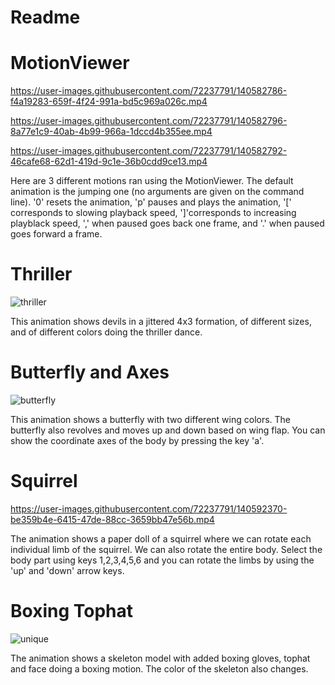 # Readme

# MotionViewer

https://user-images.githubusercontent.com/72237791/140582786-f4a19283-659f-4f24-991a-bd5c969a026c.mp4

https://user-images.githubusercontent.com/72237791/140582796-8a77e1c9-40ab-4b99-966a-1dccd4b355ee.mp4

https://user-images.githubusercontent.com/72237791/140582792-46cafe68-62d1-419d-9c1e-36b0cdd9ce13.mp4

Here are 3 different motions ran using the MotionViewer. The default animation is the jumping one (no arguments are given on the command line). '0' resets the animation, 'p' pauses and plays the animation, '[' corresponds to slowing playback speed, ']'corresponds to increasing playblack speed, ',' when paused goes back one frame, and '.' when paused goes forward a frame.

# Thriller
![thriller](https://user-images.githubusercontent.com/72237791/140592307-3d1a392e-74cd-4796-98ab-3bea85fdf238.gif)

This animation shows devils in a jittered 4x3 formation, of different sizes, and of different colors doing the thriller dance.

# Butterfly and Axes
![butterfly](https://user-images.githubusercontent.com/72237791/140592334-21020a53-4be6-4fda-802f-a48c06f7ddb5.gif)

This animation shows a butterfly with two different wing colors. The butterfly also revolves and moves up and down based on wing flap. You can show the coordinate axes of the body by pressing the key 'a'.

# Squirrel
https://user-images.githubusercontent.com/72237791/140592370-be359b4e-6415-47de-88cc-3659bb47e56b.mp4

The animation shows a paper doll of a squirrel where we can rotate each individual limb of the squirrel. We can also rotate the entire body. Select the body part using keys 1,2,3,4,5,6 and you can rotate the limbs by using the 'up' and 'down' arrow keys.

# Boxing Tophat
![unique](https://user-images.githubusercontent.com/72237791/140592396-2249a19c-597f-4ef1-b0fc-b8c611d5823f.gif)

The animation shows a skeleton model with added boxing gloves, tophat and face doing a boxing motion. The color of the skeleton also changes.
